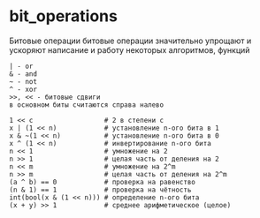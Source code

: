 # bit_operations

Битовые операции
битовые операции значительно упрощают и ускоряют написание и работу некоторых алгоритмов, функций

```
| - or
& - and
~ - not
^ - xor
>>, << - битовые сдвиги
в основном биты считаются справа налево

1 << c                  # 2 в степени c
x | (1 << n)            # установление n-ого бита в 1
x & ~(1 << n)           # установление n-ого бита в 0
x ^ (1 << n)            # инвертирование n-ого бита
n << 1                  # умножение на 2
n >> 1                  # целая часть от деления на 2
n << m                  # умножение на 2^m
n >> m                  # целая часть от деления на 2^m
(a ^ b) == 0            # проверка на равенство
(n & 1) == 1            # проверка на чётность
int(bool(x & (1 << n))) # определение n-ого бита
(x + y) >> 1            # среднее арифметическое (целое)
```
